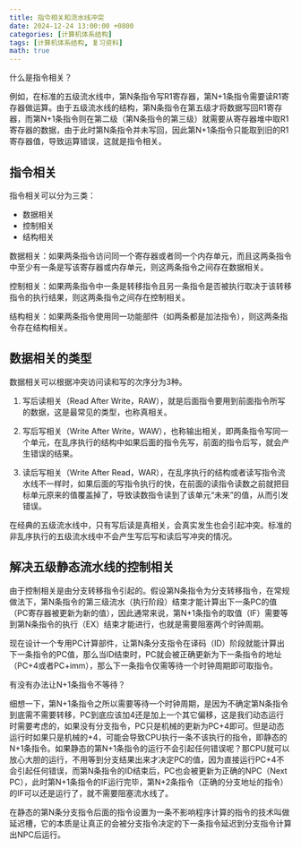 ```yaml
---
title: 指令相关和流水线冲突
date: 2024-12-24 13:00:00 +0800
categories: [计算机体系结构]
tags: [计算机体系结构, 复习资料]
math: true
---
```


什么是指令相关？

例如，在标准的五级流水线中，第N条指令写R1寄存器，第N+1条指令需要读R1寄存器做运算。由于五级流水线的结构，第N条指令在第五级才将数据写回R1寄存器，而第N+1条指令则在第二级（第N条指令的第三级）就需要从寄存器堆中取R1寄存器的数据，由于此时第N条指令并未写回，因此第N+1条指令只能取到旧的R1寄存器值，导致运算错误，这就是指令相关。

## 指令相关

指令相关可以分为三类：

* 数据相关
* 控制相关
* 结构相关

数据相关：如果两条指令访问同一个寄存器或者同一个内存单元，而且这两条指令中至少有一条是写该寄存器或内存单元，则这两条指令之间存在数据相关。

控制相关：如果两条指令中一条是转移指令且另一条指令是否被执行取决于该转移指令的执行结果，则这两条指令之间存在控制相关。

结构相关：如果两条指令使用同一功能部件（如两条都是加法指令），则这两条指令存在结构相关。


## 数据相关的类型

数据相关可以根据冲突访问读和写的次序分为3种。

1. 写后读相关（Read After Write，RAW），就是后面指令要用到前面指令所写的数据，这是最常见的类型，也称真相关。

2. 写后写相关（Write After Write，WAW），也称输出相关，即两条指令写同一个单元，在乱序执行的结构中如果后面的指令先写，前面的指令后写，就会产生错误的结果。

3. 读后写相关（Write After Read，WAR），在乱序执行的结构或者读写指令流水线不一样时，如果后面的写指令执行的快，在前面的读指令读数之前就把目标单元原来的值覆盖掉了，导致读数指令读到了该单元“未来”的值，从而引发错误。

在经典的五级流水线中，只有写后读是真相关，会真实发生也会引起冲突。标准的非乱序执行的五级流水线中不会产生写后写和读后写冲突的情况。


## 解决五级静态流水线的控制相关

由于控制相关是由分支转移指令引起的。假设第N条指令为分支转移指令，在常规做法下，第N条指令的第三级流水（执行阶段）结束才能计算出下一条PC的值（PC寄存器被更新为新的值），因此通常来说，第N+1条指令的取值（IF）需要等到第N条指令的执行（EX）结束才能进行，也就是需要阻塞两个时钟周期。

现在设计一个专用PC计算部件，让第N条分支指令在译码（ID）阶段就能计算出下一条指令的PC值，那么当ID结束时，PC就会被正确更新为下一条指令的地址（PC+4或者PC+imm），那么下一条指令仅需等待一个时钟周期即可取指令。

有没有办法让N+1条指令不等待？

细想一下，第N+1条指令之所以需要等待一个时钟周期，是因为不确定第N条指令到底需不需要转移，PC到底应该加4还是加上一个其它偏移，这是我们动态运行时需要考虑的，如果没有分支指令，PC只是机械的更新为PC+4即可。但是动态运行时如果只是机械的+4，可能会导致CPU执行一条不该执行的指令，即静态的N+1条指令。如果静态的第N+1条指令的运行不会引起任何错误呢？那CPU就可以放心大胆的运行，不用等到分支结果出来才决定PC的值，因为直接运行PC+4不会引起任何错误，而第N条指令的ID结束后，PC也会被更新为正确的NPC（Next PC），此时第N+1条指令的IF运行完毕，第N+2条指令（正确的分支地址的指令）的IF可以还是运行了，就不需要阻塞流水线了。

在静态的第N条分支指令后面的指令设置为一条不影响程序计算的指令的技术叫做延迟槽，它的本质是让真正的会被分支指令决定的下一条指令延迟到分支指令计算出NPC后运行。


